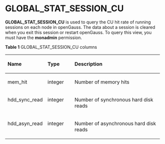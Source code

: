 # GLOBAL\_STAT\_SESSION\_CU<a name="EN-US_TOPIC_0245374801"></a>

**GLOBAL\_STAT\_SESSION\_CU**  is used to query the CU hit rate of running sessions on each node in openGauss. The data about a session is cleared when you exit this session or restart openGauss. To query this view, you must have the  **monadmin**  permission.

**Table  1**  GLOBAL\_STAT\_SESSION\_CU columns

<a name="en-us_topic_0237122697_table11123018172920"></a>
<table><thead align="left"><tr id="en-us_topic_0237122697_row11184918152916"><th class="cellrowborder" valign="top" width="20.45%" id="mcps1.2.4.1.1"><p id="en-us_topic_0237122697_p11841183292"><a name="en-us_topic_0237122697_p11841183292"></a><a name="en-us_topic_0237122697_p11841183292"></a><strong id="b127581433145518"><a name="b127581433145518"></a><a name="b127581433145518"></a>Name</strong></p>
</th>
<th class="cellrowborder" valign="top" width="18.029999999999998%" id="mcps1.2.4.1.2"><p id="en-us_topic_0237122697_p11851418112919"><a name="en-us_topic_0237122697_p11851418112919"></a><a name="en-us_topic_0237122697_p11851418112919"></a><strong id="b7639734115516"><a name="b7639734115516"></a><a name="b7639734115516"></a>Type</strong></p>
</th>
<th class="cellrowborder" valign="top" width="61.519999999999996%" id="mcps1.2.4.1.3"><p id="en-us_topic_0237122697_p10185101862916"><a name="en-us_topic_0237122697_p10185101862916"></a><a name="en-us_topic_0237122697_p10185101862916"></a><strong id="b1929403513554"><a name="b1929403513554"></a><a name="b1929403513554"></a>Description</strong></p>
</th>
</tr>
</thead>
<tbody><tr id="en-us_topic_0237122697_row418618185293"><td class="cellrowborder" valign="top" width="20.45%" headers="mcps1.2.4.1.1 "><p id="en-us_topic_0237122697_p1718641813294"><a name="en-us_topic_0237122697_p1718641813294"></a><a name="en-us_topic_0237122697_p1718641813294"></a>mem_hit</p>
</td>
<td class="cellrowborder" valign="top" width="18.029999999999998%" headers="mcps1.2.4.1.2 "><p id="en-us_topic_0237122697_p518691822916"><a name="en-us_topic_0237122697_p518691822916"></a><a name="en-us_topic_0237122697_p518691822916"></a>integer</p>
</td>
<td class="cellrowborder" valign="top" width="61.519999999999996%" headers="mcps1.2.4.1.3 "><p id="en-us_topic_0237122697_p418601818299"><a name="en-us_topic_0237122697_p418601818299"></a><a name="en-us_topic_0237122697_p418601818299"></a>Number of memory hits</p>
</td>
</tr>
<tr id="en-us_topic_0237122697_row41867182291"><td class="cellrowborder" valign="top" width="20.45%" headers="mcps1.2.4.1.1 "><p id="en-us_topic_0237122697_p151861018152912"><a name="en-us_topic_0237122697_p151861018152912"></a><a name="en-us_topic_0237122697_p151861018152912"></a>hdd_sync_read</p>
</td>
<td class="cellrowborder" valign="top" width="18.029999999999998%" headers="mcps1.2.4.1.2 "><p id="en-us_topic_0237122697_p7187918182914"><a name="en-us_topic_0237122697_p7187918182914"></a><a name="en-us_topic_0237122697_p7187918182914"></a>integer</p>
</td>
<td class="cellrowborder" valign="top" width="61.519999999999996%" headers="mcps1.2.4.1.3 "><p id="en-us_topic_0237122697_p19187141872917"><a name="en-us_topic_0237122697_p19187141872917"></a><a name="en-us_topic_0237122697_p19187141872917"></a>Number of synchronous hard disk reads</p>
</td>
</tr>
<tr id="en-us_topic_0237122697_row1718714189298"><td class="cellrowborder" valign="top" width="20.45%" headers="mcps1.2.4.1.1 "><p id="en-us_topic_0237122697_p818701818293"><a name="en-us_topic_0237122697_p818701818293"></a><a name="en-us_topic_0237122697_p818701818293"></a>hdd_asyn_read</p>
</td>
<td class="cellrowborder" valign="top" width="18.029999999999998%" headers="mcps1.2.4.1.2 "><p id="en-us_topic_0237122697_p15187918102911"><a name="en-us_topic_0237122697_p15187918102911"></a><a name="en-us_topic_0237122697_p15187918102911"></a>integer</p>
</td>
<td class="cellrowborder" valign="top" width="61.519999999999996%" headers="mcps1.2.4.1.3 "><p id="en-us_topic_0237122697_p12187118162914"><a name="en-us_topic_0237122697_p12187118162914"></a><a name="en-us_topic_0237122697_p12187118162914"></a>Number of asynchronous hard disk reads</p>
</td>
</tr>
</tbody>
</table>

